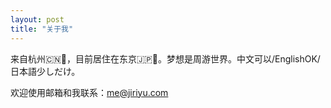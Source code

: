 ```yaml
---
layout: post
title: "关于我"
---
```


来自杭州🇨🇳🍵，目前居住在东京🇯🇵🗼。梦想是周游世界。中文可以/EnglishOK/日本語少しだけ。

欢迎使用邮箱和我联系：<me@jiriyu.com>
